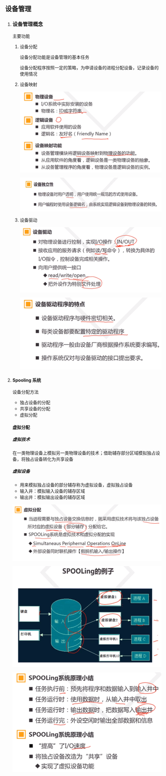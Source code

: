 ## 设备管理

1. ### 设备管理概念

   主要功能

   1. 设备分配

      设备分配功能是设备管理的基本任务

      设备分配程序按照一定的策略，为申请设备的进程分配设备，记录设备的使用情况

   2. 设备映射

      ![](8.assets/image-20200705221553001.png)

      ![](8.assets/image-20200705221631722.png)

   3. 设备驱动

      ![](8.assets/image-20200705221919762.png)

      ![](8.assets/image-20200705221934382.png)

2. #### Spooling 系统

   设备分配方法

   - 独占设备的分配
   - 共享设备的分配
   - 虚拟分配

   #### 虚拟分配

   ##### 虚拟技术

   在一类物理设备上模拟另一类物理设备的技术；借助辅存部分区域模拟独占设备，将独占设备转化为共享设备

   ##### 虚拟设备

   - 用来模拟独占设备的部分辅存称为虚拟设备，虚拟独占设备
   - 输入井：模拟输入设备的辅存区域
   - 输出井：模拟输出设备的辅存区域

   ![](8.assets/image-20200706092522638.png)

   ![](8.assets/image-20200706092819738.png)

   ![](8.assets/image-20200706093342234.png)
